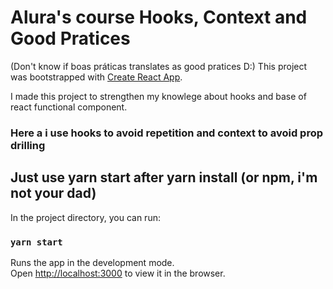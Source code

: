 # Alura's course Hooks, Context and Good Pratices
(Don't know if boas práticas translates as good pratices D:)
This project was bootstrapped with [Create React App](https://github.com/facebook/create-react-app).

I made this project to strengthen my knowlege about hooks and base of react functional component.

### Here a i use hooks to avoid repetition and context to avoid prop drilling

## Just use yarn start after yarn install (or npm, i'm not your dad)

In the project directory, you can run:

### `yarn start`

Runs the app in the development mode.\
Open [http://localhost:3000](http://localhost:3000) to view it in the browser.
